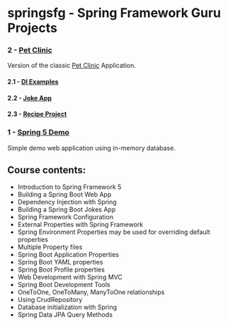 # springsfg - Spring Framework Guru Projects

### 2 - [Pet Clinic](petclinic) 
Version of the classic [Pet Clinic](https://github.com/spring-projects/spring-petclinic) Application.

#### 2.1 - [DI Examples](depinjexamples)

#### 2.2 - [Joke App](jokes)

#### 2.3 - [Recipe Project](recipe)

### 1 - [Spring 5 Demo](spring5demo)
 Simple demo web application using in-memory database.

## Course contents:

* Introduction to Spring Framework 5
* Building a Spring Boot Web App
* Dependency Injection with Spring
* Building a Spring Boot Jokes App
* Spring Framework Configuration
* External Properties with Spring Framework
* Spring Environment Properties may be used for overriding default properties
* Multiple Property files
* Spring Boot Application Properties
* Spring Boot YAML properties
* Spring Boot Profile properties
* Web Development with Spring MVC
* Spring Boot Development Tools
* OneToOne, OneToMany, ManyToOne relationships
* Using CrudRepository
* Database initialization with Spring
* Spring Data JPA Query Methods
